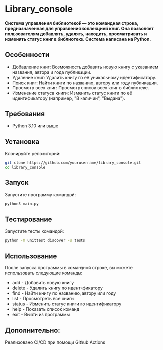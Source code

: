 # Library_console

#### Система управления библиотекой — это командная строка, предназначенная для управления коллекцией книг. Она позволяет пользователям добавлять, удалять, находить, просматривать и изменять статус книг в библиотеке. Система написана на Python.

## Особенности

- Добавление книг: Возможность добавить новую книгу с указанием названия, автора и года публикации.
- Удаление книг: Удалить книгу по её уникальному идентификатору.
- Поиск книг: Найти книги по названию, автору или году публикации.
- Просмотр всех книг: Просмотр список всех книг в библиотеке.
- Изменение статуса книги: Изменить статус книги по её идентификатору (например, "В наличии", "Выдана").

## Требования

- Python 3.10 или выше

## Установка

  Клонируйте репозиторий:
   ```sh
   git clone https://github.com/yourusername/library_console.git
   cd library_console
   ```

## Запуск   

  Запустите программу командой:
```sh
python3 main.py
```

## Тестирование   

Запустите тесты командой:

```sh
python -m unittest discover -s tests
```

## Использование

После запуска программы в командной строке, вы можете использовать следующие команды:

- add - Добавить новую книгу
- delete - Удалить книгу по идентификатору
- find - Найти книгу по названию, автору или году
- list - Просмотреть все книги
- status - Изменить статус книги по идентификатору
- help - Показать список команд
- exit - Выйти из программы

## Дополнительно:
Реализовано CI/CD при помощи Github Actions
